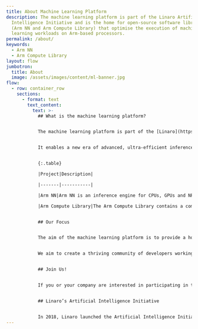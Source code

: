 ```yaml
---
title: About Machine Learning Platform
description: The machine learning platform is part of the Linaro Artificial
  Intelligence Initiative and is the home for open-source software libraries
  (Arm NN and Arm Compute Library) that optimise the execution of machine
  learning workloads on Arm-based processors.
permalink: /about/
keywords:
  - Arm NN
  - Arm Compute Library
layout: flow
jumbotron:
  title: About
  image: /assets/images/content/ml-banner.jpg
flow:
  - row: container_row
    sections:
      - format: text
        text_content:
          text: >-
            ## What is the machine learning platform?


            The machine learning platform is part of the [Linaro](https://www.linaro.org/news/linaro-announces-launch-of-machine-intelligence-initiative/)[ Artificial Intelligence Initiative](https://www.linaro.org/news/linaro-announces-launch-of-machine-intelligence-initiative/) and is the home for open-source software libraries (Arm NN and Arm Compute Library) that optimise the execution of machine learning workloads on Arm-based processors.


            It enables a new era of advanced, ultra-efficient inference at the edge. Specifically designed for machine learning (ML) and neural network (NN) capabilities, the architecture is versatile enough to scale to any device, from the Internet of Things (IoT) to connected cars and servers.


            {:.table}

            |Project|Description|

            |-------|-----------|

            |Arm NN|Arm NN is an inference engine for CPUs, GPUs and NPUs. It bridges the gap between existing NN frameworks and the underlying IP. It enables efficient translation of existing neural network frameworks, such as TensorFlow and Caffe, allowing them to run efficiently – without modification – across Arm Cortex CPUs and Arm Mali GPUs. For more details see: [https://developer.arm.com/products/processors/machine-learning/arm-nn](https://developer.arm.com/products/processors/machine-learning/arm-nn)|

            |Arm Compute Library|The Arm Compute Library contains a comprehensive collection of software functions implemented for the Arm Cortex-A family of CPU processors and the Arm Mali family of GPUs. It is a convenient repository of low-level optimized functions that developers can source individually or use as part of complex pipelines in order to accelerate their algorithms and applications. For more details see: [https://developer.arm.com/technologies/compute-library](https://developer.arm.com/technologies/compute-library)|


            ## Our Focus


            The aim of the machine learning platform is to provide a home for the development of open-source software that optimises and simplifies the running of machine learning jobs on Arm-based processors.


            We aim to create a thriving community of developers working together to make the machine learning platform a key resource for achieving ultra-efficient inference at the edge.


            ## Join Us!


            If you or your company are interested in participating in this effort, please visit the [Contributing](/contributing/) page. We welcome all feedback and participation in the development of the machine learning platform.


            ## Linaro’s Artificial Intelligence Initiative


            In 2018, Linaro launched the Artificial Intelligence Initiative, kick started by Arm’s donation of Arm NN. The initiative aims to provide the best-in-class Deep Learning performance by leveraging Neural Network acceleration in IP and SoCs from the Arm ecosystem. Currently every IP vendor forks the runtime of each machine learning framework to integrate their hardware blocks and then tune for performance. This leads to a duplication of effort amongst all players, perpetual cost of re-integration for every new rebasing, and overall increased total cost of ownership. To find out more about the initiative and how to get involved, go to [https://www.linaro.org/engineering/artificial-intelligence/](https://www.linaro.org/engineering/artificial-intelligence/).
---
```

